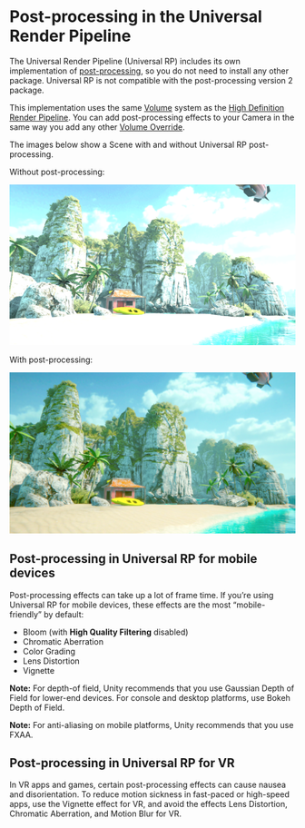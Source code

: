 # Post-processing in the Universal Render Pipeline

The Universal Render Pipeline (Universal RP) includes its own implementation of [post-processing](https://docs.unity3d.com/Manual/PostProcessingOverview.html), so you do not need to install any other package. Universal RP is not compatible with the post-processing version 2 package. 

This implementation uses the same [Volume](http://docs.unity3d.com/Packages/com.unity.render-pipelines.high-definition@latest/index.html?subfolder=/manual/Volumes.html) system as the [High Definition Render Pipeline](https://docs.unity3d.com/Packages/com.unity.render-pipelines.high-definition@latest/index.html?preview=1). You can add post-processing effects to your Camera in the same way you add any other [Volume Override](https://docs.unity3d.com/Packages/com.unity.render-pipelines.high-definition@6.9/manual/Volume-Components.html).

The images below show a Scene with and without Universal RP post-processing.

Without post-processing:

![](Images/AssetShots/Beauty/SceneWithoutPost.png)

With post-processing:

![](Images/AssetShots/Beauty/SceneWithPost.png)


## Post-processing in Universal RP for mobile devices

Post-processing effects can take up a lot of frame time. If you’re using Universal RP for mobile devices, these effects are the most “mobile-friendly” by default:

- Bloom (with __High Quality Filtering__ disabled)
- Chromatic Aberration
- Color Grading
- Lens Distortion
- Vignette

**Note:** For depth-of field, Unity recommends that you use Gaussian Depth of Field for lower-end devices. For console and desktop platforms, use Bokeh Depth of Field.

**Note:** For anti-aliasing on mobile platforms, Unity recommends that you use FXAA. 

## Post-processing in Universal RP for VR
In VR apps and games, certain post-processing effects can cause nausea and disorientation. To reduce motion sickness in fast-paced or high-speed apps, use the Vignette effect for VR, and avoid the effects Lens Distortion, Chromatic Aberration, and Motion Blur for VR.